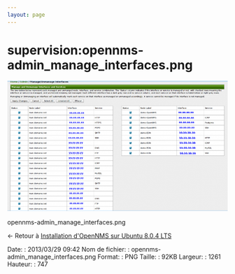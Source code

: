```yaml
---
layout: page
---
```


supervision:opennms-admin\_manage\_interfaces.png
=================================================

[![opennms-admin\_manage\_interfaces.png](../../assets/media/supervision/opennms-admin_manage_interfaces.png@cache=&w=900&h=533 "opennms-admin_manage_interfaces.png")](../../assets/media/supervision/opennms-admin_manage_interfaces.png@cache= "Afficher le fichier original")

opennms-admin\_manage\_interfaces.png

← Retour à [Installation d'OpenNMS sur Ubuntu 8.0.4
LTS](../../opennms/install-on-ubuntu.html "opennms:install-on-ubuntu")

Date:
:   2013/03/29 09:42
Nom de fichier:
:   opennms-admin\_manage\_interfaces.png
Format:
:   PNG
Taille:
:   92KB
Largeur:
:   1261
Hauteur:
:   747

